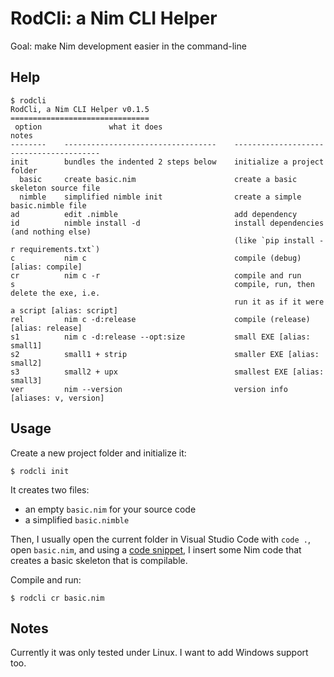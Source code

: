 RodCli: a Nim CLI Helper
========================

Goal: make Nim development easier in the command-line

Help
----

```
$ rodcli
RodCli, a Nim CLI Helper v0.1.5
===============================
 option               what it does                                notes
--------    ----------------------------------    ----------------------------------------
init        bundles the indented 2 steps below    initialize a project folder
  basic     create basic.nim                      create a basic skeleton source file
  nimble    simplified nimble init                create a simple basic.nimble file
ad          edit .nimble                          add dependency
id          nimble install -d                     install dependencies (and nothing else)
                                                  (like `pip install -r requirements.txt`)
c           nim c                                 compile (debug) [alias: compile]
cr          nim c -r                              compile and run
s                                                 compile, run, then delete the exe, i.e.
                                                  run it as if it were a script [alias: script]
rel         nim c -d:release                      compile (release) [alias: release]
s1          nim c -d:release --opt:size           small EXE [alias: small1]
s2          small1 + strip                        smaller EXE [alias: small2]
s3          small2 + upx                          smallest EXE [alias: small3]
ver         nim --version                         version info [aliases: v, version]
```

Usage
-----

Create a new project folder and initialize it:

```
$ rodcli init
```

It creates two files:
* an empty `basic.nim` for your source code
* a simplified `basic.nimble`

Then, I usually open the current folder in Visual Studio Code with `code .`, open `basic.nim`, and
using a [code snippet](https://github.com/jabbalaci/dotfiles/blob/master/.config/Code/User/snippets/nim.json),
I insert some Nim code that creates a basic skeleton that is compilable.

Compile and run:

```
$ rodcli cr basic.nim
```

Notes
-----

Currently it was only tested under Linux. I want to add Windows support too.

